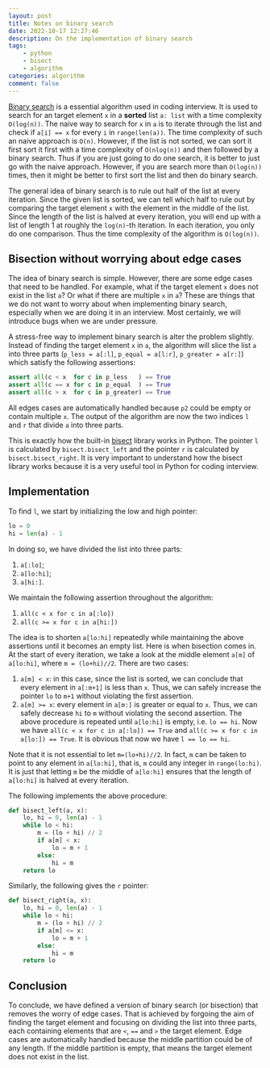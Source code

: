```yaml
---
layout: post
title: Notes on binary search
date: 2022-10-17 12:27:46
description: On the implementation of binary search
tags: 
    - python
    - bisect
    - algorithm
categories: algorithm
comment: false
---
```


[Binary search](https://en.wikipedia.org/wiki/Binary_search_algorithm) is a essential algorithm used in coding interview. It is used to search for an target element `x` in a __sorted__ list `a: list` with a time complexity `O(log(n))`.
The naive way to search for `x` in `a` is to iterate through the list and check if `a[i] == x` for every `i` in `range(len(a))`. The time complexity of such an naive approach is `O(n)`.
However, if the list is not sorted, we can sort it first sort it first with a time complexity of `O(nlog(n))` and then followed by a binary search. 
Thus if you are just going to do one search, it is better to just go with the naive approach.
However, if you are search more than `O(log(n))` times, then it might be better to first sort the list and then do binary search.

The general idea of binary search is to rule out half of the list at every iteration. Since the given list is sorted, we can tell which half to rule out by comparing the target element `x` with the element in the middle of the list. 
Since the length of the list is halved at every iteration, you will end up with a list of length 1 at roughly the `log(n)`-th iteration. In each iteration, you only do one comparison.
Thus the time complexity of the algorithm is `O(log(n))`.

## Bisection without worrying about edge cases
The idea of binary search is simple. However, there are some edge cases that need to be handled. For example, what if the target element `x` does not exist in the list `a`?
Or what if there are multiple `x` in `a`?
These are things that we do not want to worry about when implementing binary search, especially when we are doing it in an interview. Most certainly, we will introduce bugs when we are under pressure.

A stress-free way to implement binary search is alter the problem slightly. Instead of finding the target element `x` in `a`, the algorithm will slice the list `a` into three parts (`p_less = a[:l]`, `p_equal = a[l:r]`, `p_greater = a[r:]`) which satisfy the following assertions:
``` python
assert all(c < x  for c in p_less   ) == True
assert all(c == x for c in p_equal  ) == True
assert all(c > x  for c in p_greater) == True
```
All edges cases are automatically handled because `p2` could be empty or contain multiple `x`. The output of the algorithm are now the two indices `l` and `r` that divide `a` into three parts.

This is exactly how the built-in [bisect](https://docs.python.org/3/library/bisect.html) library works in Python.
The pointer `l` is calculated by `bisect.bisect_left` and the pointer `r` is calculated by `bisect.bisect_right`. It is very important to understand how the bisect library works because it is a very useful tool in Python for coding interview.

## Implementation
To find `l`, we start by initializing the low and high pointer:
``` python
lo = 0
hi = len(a) - 1
```
In doing so, we have divided the list into three parts: 
1. `a[:lo]`;
2. `a[lo:hi]`;
3. `a[hi:]`.

We maintain the following assertion throughout the algorithm:
1. `all(c < x for c in a[:lo])`
2. `all(c >= x for c in a[hi:])`

The idea is to shorten `a[lo:hi]` repeatedly while maintaining the above assertions until it becomes an empty list.
Here is when bisection comes in. At the start of every iteration, we take a look at the middle element `a[m]` of `a[lo:hi]`, where `m = (lo+hi)//2`.
There are two cases:
1. `a[m] < x`: in this case, since the list is sorted, we can conclude that every element in `a[:m+1]` is less than `x`. 
Thus, we can safely increase the pointer `lo` to `m+1` without violating the first assertion.
2. `a[m] >= x`: every element in `a[m:]` is greater or equal to `x`. Thus, we can safely decrease `hi` to `m` without violating the second assertion.
The above procedure is repeated until `a[lo:hi]` is empty, i.e. `lo == hi`.
Now we have `all(c < x for c in a[:lo]) == True` and  `all(c >= x for c in a[lo:]) == True`. It is obvious that now we have `l == lo == hi`.

Note that it is not essential to let `m=(lo+hi)//2`. In fact, `m` can be taken to point to any element in `a[lo:hi]`, that is, `m` could any integer in `range(lo:hi)`. It is just that letting `m` be the middle of `a[lo:hi]` ensures that the length of `a[lo:hi]` is halved at every iteration.

The following implements the above procedure:
``` python
def bisect_left(a, x):
    lo, hi = 0, len(a) - 1
    while lo < hi:
        m = (lo + hi) // 2
        if a[m] < x:
            lo = m + 1
        else:
            hi = m
    return lo
```

Similarly, the following gives the `r` pointer:
``` python
def bisect_right(a, x):
    lo, hi = 0, len(a) - 1
    while lo < hi:
        m = (lo + hi) // 2
        if a[m] <= x:
            lo = m + 1
        else:
            hi = m
    return lo
```

## Conclusion
To conclude, we have defined a version of binary search (or bisection) that removes the worry of edge cases. That is achieved by forgoing the aim of finding the target element and focusing on dividing the list into three parts, each containing elements that are `<`, `==` and `>` the target element. Edge cases are automatically handled because the middle partition could be of any length.
If the middle partition is empty, that means the target element does not exist in the list. 